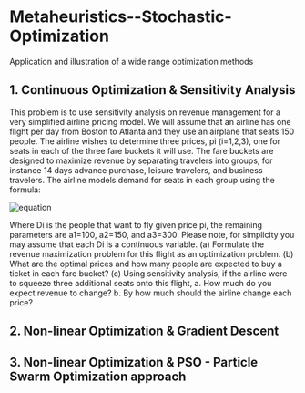 # Metaheuristics--Stochastic-Optimization
Application and illustration of a wide range optimization methods

## 1. Continuous Optimization & Sensitivity Analysis 


This problem is to use sensitivity analysis on revenue management for a very simplified airline
pricing model. We will assume that an airline has one flight per day from Boston to Atlanta and
they use an airplane that seats 150 people. The airline wishes to determine three prices, pi
(i=1,2,3), one for seats in each of the three fare buckets it will use. The fare buckets are designed
to maximize revenue by separating travelers into groups, for instance 14 days advance purchase,
leisure travelers, and business travelers. The airline models demand for seats in each group
using the formula:

![equation]("https://latex.codecogs.com/gif.latex?Di%20%3D%20Ai%5Ctimes%20%5Cexp%20%5Cleft%20%5B%20-%5Cfrac%7B1%7D%7BAi%7D%20%5Ctimes%20Pi%5Cright%20%5D")

Where Di is the people that want to fly given price pi, the remaining parameters are a1=100,
a2=150, and a3=300. Please note, for simplicity you may assume that each Di is a
continuous variable.
(a) Formulate the revenue maximization problem for this flight as an optimization problem.
(b) What are the optimal prices and how many people are expected to buy a ticket in
each fare bucket?
(c) Using sensitivity analysis, if the airline were to squeeze three additional seats onto this
flight,
a. How much do you expect revenue to change?
b. By how much should the airline change each price?



## 2. Non-linear Optimization & Gradient Descent




## 3. Non-linear Optimization & PSO - Particle Swarm Optimization approach
